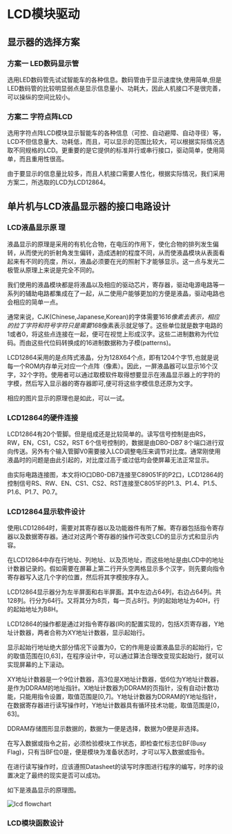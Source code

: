 #  LCD模块驱动  #

##  显示器的选择方案  ##

###  方案一 LED数码显示管  ###

选用LED数码管先试试智能车的各种信息。数码管由于显示速度快,使用简单,但是LED数码管的比较明显弱点是显示信息量小、功耗大，因此人机接口不是很完善，可以操纵的空间比较小。


###  方案二 字符点阵LCD  ###

选用字符点阵LCD模块显示智能车的各种信息（可控、自动避障、自动寻径）等，LCD不但信息量大、功耗低，而且，可以显示的范围比较大，可以根据实际情况选取不同规格的LCD。更重要的是它提供的标准并行或串行接口，驱动简单，使用简单，而且重用性很高。

由于要显示的信息量比较多，而且人机接口需要人性化，根据实际情况，我们采用方案二，所选取的LCD为LCD12864。


##  单片机与LCD液晶显示器的接口电路设计  ##

###  LCD液晶显示原 理 ###

液晶显示的原理是采用的有机化合物，在电压的作用下，使化合物的排列发生偏转，从而使光的折射角发生偏转，造成透射的程度不同，从而使液晶模块从表面看起来有不同的亮度，所以，液晶必须要在光的照射下才能够显示。这一点与发光二极管从原理上来说是完全不同的。

我们使用的液晶模块都是将液晶以及相应的驱动芯片，寄存器，驱动电源电路等一系列的辅助电路都集成在了一起，从二使用户能够更加的方便是液晶，驱动电路也会相应的简单一点。

通常来说，CJK(Chinese,Japanese,Korean)的字体需要16*16像素去表示，相应的拉丁字符和符号字符只是需要16*8像素表示就足够了。这些单位就是数字电路的1或者0，将这些点连接在一起，便可在视觉上形成汉字。这些二进制数称为代位码。而由这些代位码转换成的16进制数据称为子模(patterns)。

LCD12864采用的是点阵式液晶，分为128X64个点，即有1204个字节,也就是说每一个ROM内存单元对应一个点阵（像素）。因此，一屏液晶器可以显示16个汉字，32个字符。使用者可以通过取模软件取得想要显示在液晶显示器上的字符的字模，然后写入显示器的寄存器即可,便可将这些字模信息还原为文字。

相应的图片显示的原理也是如此，可以一试。


###  LCD12864的硬件连接  ###

LCD12864有20个管脚。但是组成还是比较简单的。读写信号控制是由RS，RW，EN，CS1，CS2，RST 6个信号控制的，数据是由DB0-DB7 8个端口进行双向传送。另外有个输入管脚V0需要接入LCD调整电压来调节对比度。通常刚使用液晶时的问题是由此引起的，对比度过高于或过低均会使屏幕无法正常显示。

由实际电路连接图，本文将IO口DB0-DB7连接至C89051F的P2口，LCD12864的控制信号RS、RW、EN、CS1、CS2、RST连接至C8051F的P1.3、P1.4、P1.5、P1.6、P1.7、P0.7。

###  LCD12864显示软件设计  ###

使用LCD12864时，需要对其寄存器以及功能器件有所了解。寄存器包括指令寄存器以及数据寄存器。通过对这两个寄存器的操作可改变LCD的显示方式和显示内容。

在LCD12864中存在行地址、列地址、以及页地址，而这些地址是由LCD中的地址计数器记录的。假如需要在屏幕上第二行开头空两格显示多个汉字，则先要向指令寄存器写入这几个字的位置，然后将其字模按序存入。

LCD12864显示器分为左半屏面和右半屏面。其中左边占64列，右边占64列。共128列。行分为64行。又将其分为8页，每一页占8行。列的起始地址为40H，行的起始地址为B8H。

LCD12864的操作都是通过对指令寄存器(IR)的配置实现的，包括X页寄存器，Y地址计数器，两者合称为XY地址计数器，显示起始行。

显示起始行地址绝大部分情况下设置为0，它的作用是设置液晶显示的起始行，它的取值范围在[0,63]，在程序设计中，可以通过算法合理改变现实起始行，就可以实现屏幕的上下滚动。

XY地址计数器是一个9位计数器，高3位是X地址计数器，低6位为Y地址计数器，是作为DDRAM的地址指针。X地址计数器为DDRAM的页指针，没有自动计数功能，只能用指令设置，取值范围是[0,7]。Y地址计数器为DDRAM的Y地址指针，在数据寄存器进行读写操作时，Y地址计数器具有循环技术功能，取值范围是[0，63]。

DDRAM存储图形显示数据的，数据为一便是选择，数据为0便是非选择。

在写入数据或指令之前，必须检验模块工作状态，即检查忙标志位BF(Busy Flag)，只有当BF位0是，便是模块为准备状态时，才可以写入数据或指令。

在进行读写操作时，应该遵照Datasheet的读写时序图进行程序的编写，时序的设置决定了最终的现实是否可以成功。

如下是液晶显示的原理图。

![lcd flowchart](lcd_flowchart.png "lcd flowchart figure")

###  LCD模块函数设计  ###
